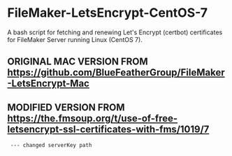 # FileMaker-LetsEncrypt-CentOS-7
A bash script for fetching and renewing Let's Encrypt (certbot) certificates for FileMaker Server running Linux (CentOS 7).

## ORIGINAL MAC VERSION FROM https://github.com/BlueFeatherGroup/FileMaker-LetsEncrypt-Mac

## MODIFIED VERSION FROM https://the.fmsoup.org/t/use-of-free-letsencrypt-ssl-certificates-with-fms/1019/7
` --- changed serverKey path`
